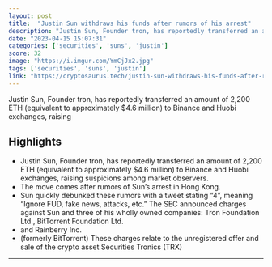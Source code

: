 ```yaml
---
layout: post
title:  "Justin Sun withdraws his funds after rumors of his arrest"
description: "Justin Sun, Founder tron, has reportedly transferred an amount of 2,200 ETH (equivalent to approximately $4.6 million) to Binance and Huobi exchanges, raising"
date: "2023-04-15 15:07:31"
categories: ['securities', 'suns', 'justin']
score: 32
image: "https://i.imgur.com/YmCjJx2.jpg"
tags: ['securities', 'suns', 'justin']
link: "https://cryptosaurus.tech/justin-sun-withdraws-his-funds-after-rumors-of-his-arrest/"
---
```


Justin Sun, Founder tron, has reportedly transferred an amount of 2,200 ETH (equivalent to approximately $4.6 million) to Binance and Huobi exchanges, raising

## Highlights

- Justin Sun, Founder tron, has reportedly transferred an amount of 2,200 ETH (equivalent to approximately $4.6 million) to Binance and Huobi exchanges, raising suspicions among market observers.
- The move comes after rumors of Sun’s arrest in Hong Kong.
- Sun quickly debunked these rumors with a tweet stating “4”, meaning “Ignore FUD, fake news, attacks, etc.” The SEC announced charges against Sun and three of his wholly owned companies: Tron Foundation Ltd., BitTorrent Foundation Ltd.
- and Rainberry Inc.
- (formerly BitTorrent) These charges relate to the unregistered offer and sale of the crypto asset Securities Tronics (TRX)

---
